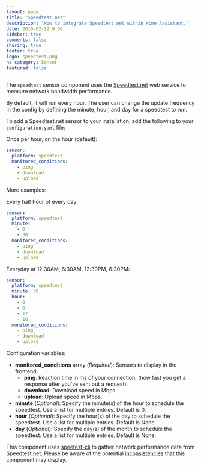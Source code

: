 ```yaml
---
layout: page
title: "Speedtest.net"
description: "How to integrate Speedtest.net within Home Assistant."
date: 2016-02-12 9:06
sidebar: true
comments: false
sharing: true
footer: true
logo: speedtest.png
ha_category: Sensor
featured: false
---
```


The `speedtest` sensor component uses the [Speedtest.net](https://speedtest.net/) web service to measure network bandwidth performance.

By default, it will run every hour.  The user can change the update frequency in the config by defining the minute, hour, and day for a speedtest to run.

To add a Speedtest.net sensor to your installation, add the following to your `configuration.yaml` file:

Once per hour, on the hour (default):

```yaml
sensor:
  platform: speedtest
  monitored_conditions:
    - ping
    - download
    - upload
```

More examples:

Every half hour of every day:

```yaml
sensor:
  platform: speedtest
  minute:
    - 0
    - 30
  monitored_conditions:
    - ping
    - download
    - upload
```

Everyday at 12:30AM, 6:30AM, 12:30PM, 6:30PM:

```yaml
sensor:
  platform: speedtest
  minute: 30
  hour:
    - 0
    - 6
    - 12
    - 18
  monitored_conditions:
    - ping
    - download
    - upload
```

Configuration variables:

- **monitored_conditions** array (*Required*): Sensors to display in the frontend.
  - **ping**: Reaction time in ms of your connection, (how fast you get a response after you've sent out a request).
  - **download**: Download speed in Mbps.
  - **upload**: Upload speed in Mbps.
- **minute** (*Optional*): Specify the minute(s) of the hour to schedule the speedtest. Use a list for multiple entries. Default is 0.
- **hour** (*Optional*): Specify the hour(s) of the day to schedule the speedtest. Use a list for multiple entries. Default is None.
- **day** (*Optional*): Specify the day(s) of the month to schedule the speedtest. Use a list for multiple entries. Default is None.

This component uses [speetest-cli](https://github.com/sivel/speedtest-cli) to gather network performance data from Speedtest.net.  Please be aware of the potential [inconsistencies](https://github.com/sivel/speedtest-cli#inconsistency) that this component may display.
